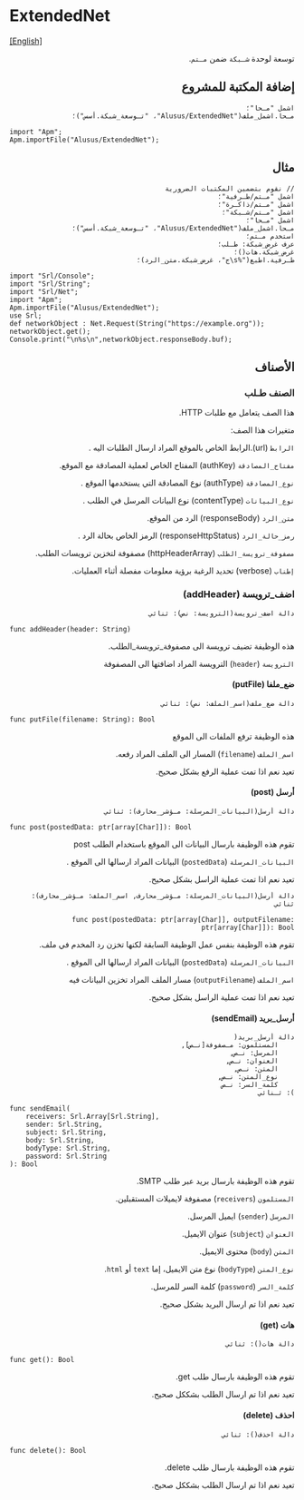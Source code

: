 # ExtendedNet
[[English]](readme.md)

<div dir=rtl>

توسعة لوحدة `شـبكة` ضمن `مـتم`.

## إضافة المكتبة للمشروع

```
اشمل "مـحا"؛
مـحا.اشمل_ملف("Alusus/ExtendedNet"، "تـوسعة_شبكة.أسس")؛
```

<div dir=ltr>

```
import "Apm";
Apm.importFile("Alusus/ExtendedNet");
```

</div>

## مثال

```
// نقوم بتضمين المكتبات الضرورية
اشمل "مـتم/طـرفية"؛
اشمل "مـتم/ذاكـرة"؛
اشمل "مـتم/شـبكة"؛
اشمل "مـحا"؛
مـحا.اشمل_ملف("Alusus/ExtendedNet"، "تـوسعة_شبكة.أسس")؛
استخدم مـتم؛
عرف غرض_شبكة: طـلب؛
غرض_شبكة.هات()؛
طـرفية.اطبع("%s\ج"، غرض_شبكة.متن_الرد)؛
```

<div dir=ltr>

```
import "Srl/Console";
import "Srl/String";
import "Srl/Net";
import "Apm";
Apm.importFile("Alusus/ExtendedNet");
use Srl;
def networkObject : Net.Request(String("https://example.org"));
networkObject.get();
Console.print("\n%s\n",networkObject.responseBody.buf);
```

</div>


## الأصناف

### الصنف طـلب 

هذا الصف يتعامل مع طلبات HTTP.

متغيرات هذا الصف:

`الرابط` (url).الرابط الخاص بالموقع المراد ارسال الطلبات اليه .

`مفتاح_المصادقة` (authKey)  المفتاح الخاص لعملية المصادقة مع الموقع.

`نوع_المصادقة` (authType) نوع المصادقة التي يستخدمها الموقع .

`نوع_البيانات` (contentType) نوع البيانات المرسل في الطلب .

`متن_الرد` (responseBody) الرد من الموقع.

`رمز_حالة_الرد` (responseHttpStatus) الرمز الخاص بحالة الرد .

`مصفوفة_ترويسة_الطلب` (httpHeaderArray) مصفوفة لتخزين ترويسات الطلب.

`إطناب` (verbose) تحديد الرغبة برؤية معلومات مفصلة أثناء العمليات.

### اضف_ترويسة (addHeader)

```
دالة اضف_ترويسة(الترويسة: نص): ثنائي
```

<div dir=ltr>

```
func addHeader(header: String)
```

</div>

هذه الوظيفة تضيف ترويسة الى مصفوفة_ترويسة_الطلب.

`الترويسة` (`header`) الترويسة المراد اضافتها الى المصفوفة

#### ضع_ملفا (putFile)

```
دالة ضع_ملف(اسم_الملف: نص): ثنائي
```

<div dir=ltr>

```
func putFile(filename: String): Bool
```

</div>

هذه الوظيفة ترفع الملفات الى الموقع

`اسم_الملف` (`filename`) المسار الى الملف المراد رفعه.

تعيد نعم اذا تمت عملية الرفع بشكل صحيح.

#### أرسل (post)

```
دالة أرسل(البيانات_المرسلة: مـؤشر_محارف): ثنائي
```

<div dir=ltr>

```
func post(postedData: ptr[array[Char]]): Bool
```

</div>

تقوم هذه الوظيفة بارسال البيانات الى الموقع باستخدام الطلب post

`البيانات_المرسلة` (`postedData`) البيانات المراد ارسالها الى الموقع .

تعيد نعم اذا تمت عملية الراسل بشكل صحيح.

```
دالة أرسل(البيانات_المرسلة: مـؤشر_محارف, اسم_الملف: مـؤشر_محارف): ثنائي
```

```
func post(postedData: ptr[array[Char]], outputFilename: ptr[array[Char]]): Bool
```

تقوم هذه الوظيفة بنفس عمل الوظيفة السابقة لكنها تخزن رد المخدم في ملف.

`البيانات_المرسلة` (`postedData`)  البيانات المراد ارسالها الى الموقع .

`اسم_الملف` (`outputFilename`) مسار الملف المراد تخزين البيانات فيه

تعيد نعم اذا تمت عملية الراسل بشكل صحيح.

#### أرسل_بريد (sendEmail)

```
دالة أرسل_بريد(
    المستلمون: مـصفوفة[نـص],
    المرسل: نـص, 
    العنوان: نـص,
    المتن: نـص,
    نوع_المتن: نـص,
    كلمة_السر: نـص
): ثـنائي
```

<div dir=ltr>

```
func sendEmail(
    receivers: Srl.Array[Srl.String],
    sender: Srl.String,
    subject: Srl.String,
    body: Srl.String,
    bodyType: Srl.String,
    password: Srl.String
): Bool
```

</div>

تقوم هذه الوظيفة بارسال بريد عبر  طلب SMTP.

`المستلمون` (`receivers`) مصفوفة لايميلات المستقبلين.

`المرسل` (`sender`) ايميل المرسل.

`العنوان` (`subject`) عنوان الايميل.

`المتن` (`body`) محتوى الايميل.

`نوع_المتن` (`bodyType`) نوع متن الايميل، إما `text` أو `html`.

`كلمة_السر` (`password`) كلمة السر للمرسل.

تعيد نعم اذا تم ارسال البريد بشكل صحيح.

#### هات (get)

```
دالة هات(): ثنائي
```

<div dir=ltr>

```
func get(): Bool
```

</div>

تقوم هذه الوظيفة بارسال طلب get.

تعيد نعم اذا تم ارسال الطلب بشككل صحيح.

#### احذف (delete)

```
دالة احذف(): ثنائي
```

<div dir=ltr>

```
func delete(): Bool
```

</div>

تقوم هذه الوظيفة بارسال طلب delete.

تعيد نعم اذا تم ارسال الطلب بشككل صحيح.

</div>

